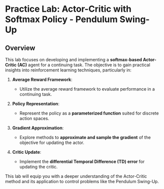 # Practice Lab: Actor-Critic with Softmax Policy - Pendulum Swing-Up

## Overview

This lab focuses on developing and implementing a **softmax-based Actor-Critic (AC)** agent for a continuing task. The objective is to gain practical insights into reinforcement learning techniques, particularly in:

1. **Average Reward Framework**:
   - Utilize the average reward framework to evaluate performance in a continuing task.

2. **Policy Representation**:
   - Represent the policy as a **parameterized function** suited for discrete action spaces.

3. **Gradient Approximation**:
   - Explore methods to **approximate and sample the gradient** of the objective for updating the actor.

4. **Critic Update**:
   - Implement the **differential Temporal Difference (TD) error** for updating the critic.

This lab will equip you with a deeper understanding of the Actor-Critic method and its application to control problems like the Pendulum Swing-Up.
